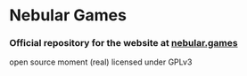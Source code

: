 # Nebular Games 
### Official repository for the website at [nebular.games](https://nebular.games/)

open source moment (real)
licensed under GPLv3